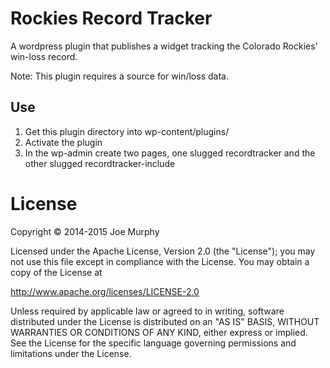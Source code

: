 # Rockies Record Tracker

A wordpress plugin that publishes a widget tracking the Colorado Rockies' win-loss record.

Note: This plugin requires a source for win/loss data.

## Use
1. Get this plugin directory into wp-content/plugins/
1. Activate the plugin
1. In the wp-admin create two pages, one slugged recordtracker and the other slugged recordtracker-include

# License
Copyright © 2014-2015 Joe Murphy

Licensed under the Apache License, Version 2.0 (the "License"); you may not use
this file except in compliance with the License. You may obtain a copy of the
License at

   http://www.apache.org/licenses/LICENSE-2.0

Unless required by applicable law or agreed to in writing, software distributed
under the License is distributed on an "AS IS" BASIS, WITHOUT WARRANTIES OR
CONDITIONS OF ANY KIND, either express or implied. See the License for the
specific language governing permissions and limitations under the License.
